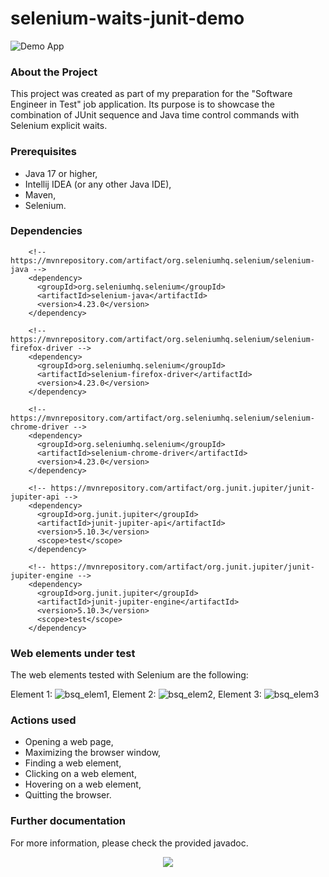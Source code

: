 # selenium-waits-junit-demo
![Demo App](https://img.shields.io/badge/demo_app-blue)

### About the Project
This project was created as part of my preparation for the "Software Engineer in Test" job application. Its purpose is to showcase the combination of JUnit sequence and Java time control commands with Selenium explicit waits. 

### Prerequisites
* Java 17 or higher,
* Intellij IDEA (or any other Java IDE),
* Maven,
* Selenium.

### Dependencies

```
    <!-- https://mvnrepository.com/artifact/org.seleniumhq.selenium/selenium-java -->
    <dependency>
      <groupId>org.seleniumhq.selenium</groupId>
      <artifactId>selenium-java</artifactId>
      <version>4.23.0</version>
    </dependency>

    <!-- https://mvnrepository.com/artifact/org.seleniumhq.selenium/selenium-firefox-driver -->
    <dependency>
      <groupId>org.seleniumhq.selenium</groupId>
      <artifactId>selenium-firefox-driver</artifactId>
      <version>4.23.0</version>
    </dependency>

    <!-- https://mvnrepository.com/artifact/org.seleniumhq.selenium/selenium-chrome-driver -->
    <dependency>
      <groupId>org.seleniumhq.selenium</groupId>
      <artifactId>selenium-chrome-driver</artifactId>
      <version>4.23.0</version>
    </dependency>

    <!-- https://mvnrepository.com/artifact/org.junit.jupiter/junit-jupiter-api -->
    <dependency>
      <groupId>org.junit.jupiter</groupId>
      <artifactId>junit-jupiter-api</artifactId>
      <version>5.10.3</version>
      <scope>test</scope>
    </dependency>

    <!-- https://mvnrepository.com/artifact/org.junit.jupiter/junit-jupiter-engine -->
    <dependency>
      <groupId>org.junit.jupiter</groupId>
      <artifactId>junit-jupiter-engine</artifactId>
      <version>5.10.3</version>
      <scope>test</scope>
    </dependency>
```

### Web elements under test
The web elements tested with Selenium are the following:

Element 1:
![bsq_elem1](https://github.com/user-attachments/assets/d72065e0-28bd-496b-8abb-92a538a76c16),
Element 2:
![bsq_elem2](https://github.com/user-attachments/assets/22fb8e35-0305-496d-9665-01e3eb1421b6),
Element 3:
![bsq_elem3](https://github.com/user-attachments/assets/a44b403b-4ad7-4b41-b8a6-b6e89c7eeabe)


### Actions used
* Opening a web page,
* Maximizing the browser window,
* Finding a web element,
* Clicking on a web element,
* Hovering on a web element,
* Quitting the browser.

### Further documentation

For more information, please check the provided javadoc.

<p align="center">
  <a href="https://skillicons.dev">
    <img src="https://skillicons.dev/icons?i=java,idea,maven,selenium&theme=light"/>
	 
  </a>
</p>
